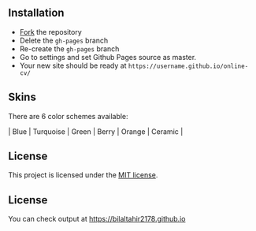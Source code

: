 ## Installation

* [Fork](https://github.com/sharu725/online-cv/fork) the repository
* Delete the `gh-pages` branch
* Re-create the `gh-pages` branch
* Go to settings and set Github Pages source as master.
* Your new site should be ready at `https://username.github.io/online-cv/`

## Skins

There are 6 color schemes available:

| Blue | Turquoise | Green | Berry | Orange | Ceramic |

## License

This project is licensed under the [MIT license](LICENSE.txt).

## License

You can check output at https://bilaltahir2178.github.io
